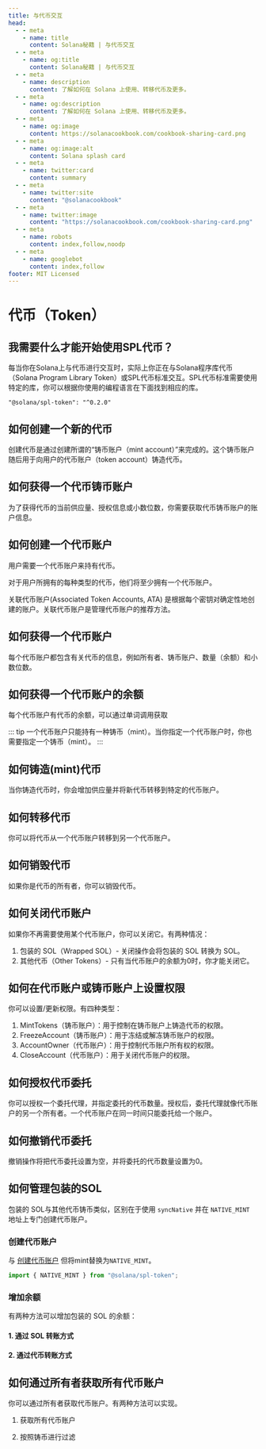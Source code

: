```yaml
---
title: 与代币交互
head:
  - - meta
    - name: title
      content: Solana秘籍 | 与代币交互
  - - meta
    - name: og:title
      content: Solana秘籍 | 与代币交互
  - - meta
    - name: description
      content: 了解如何在 Solana 上使用、转移代币及更多。
  - - meta
    - name: og:description
      content: 了解如何在 Solana 上使用、转移代币及更多。
  - - meta
    - name: og:image
      content: https://solanacookbook.com/cookbook-sharing-card.png
  - - meta
    - name: og:image:alt
      content: Solana splash card
  - - meta
    - name: twitter:card
      content: summary
  - - meta
    - name: twitter:site
      content: "@solanacookbook"
  - - meta
    - name: twitter:image
      content: "https://solanacookbook.com/cookbook-sharing-card.png"
  - - meta
    - name: robots
      content: index,follow,noodp
  - - meta
    - name: googlebot
      content: index,follow
footer: MIT Licensed
---
```


# 代币（Token）

## 我需要什么才能开始使用SPL代币？

每当你在Solana上与代币进行交互时，实际上你正在与Solana程序库代币（Solana Program Library Token）或SPL代币标准交互。SPL代币标准需要使用特定的库，你可以根据你使用的编程语言在下面找到相应的库。

<CodeGroup>
  <CodeGroupItem title="TS" active>

```
"@solana/spl-token": "^0.2.0"
```

  </CodeGroupItem>
</CodeGroup>

## 如何创建一个新的代币

创建代币是通过创建所谓的“铸币账户（mint account）”来完成的。这个铸币账户随后用于向用户的代币账户（token account）铸造代币。

<SolanaCodeGroup>
  <SolanaCodeGroupItem title="TS" active>

  <template v-slot:default>

@[code](@/code/token/create-mint-account/create-mint-account.en.ts)

  </template>

  <template v-slot:preview>

@[code](@/code/token/create-mint-account/create-mint-account.preview.en.ts)

  </template>

  </SolanaCodeGroupItem>
</SolanaCodeGroup>

## 如何获得一个代币铸币账户

为了获得代币的当前供应量、授权信息或小数位数，你需要获取代币铸币账户的账户信息。

<SolanaCodeGroup>
  <SolanaCodeGroupItem title="TS" active>

  <template v-slot:default>

@[code](@/code/token/get-mint-account/get-mint-account.en.ts)

  </template>

  <template v-slot:preview>

@[code](@/code/token/get-mint-account/get-mint-account.preview.en.ts)

  </template>

  </SolanaCodeGroupItem>
</SolanaCodeGroup>

## 如何创建一个代币账户

用户需要一个代币账户来持有代币。

对于用户所拥有的每种类型的代币，他们将至少拥有一个代币账户。

关联代币账户(Associated Token Accounts, ATA) 是根据每个密钥对确定性地创建的账户。关联代币账户是管理代币账户的推荐方法。

<SolanaCodeGroup>
  <SolanaCodeGroupItem title="TS" active>

  <template v-slot:default>

@[code](@/code/token/create-token-account/ata.en.ts)

  </template>

  <template v-slot:preview>

@[code](@/code/token/create-token-account/ata.preview.en.ts)

  </template>

  </SolanaCodeGroupItem>
</SolanaCodeGroup>

## 如何获得一个代币账户

每个代币账户都包含有关代币的信息，例如所有者、铸币账户、数量（余额）和小数位数。

<SolanaCodeGroup>
  <SolanaCodeGroupItem title="TS" active>

  <template v-slot:default>

@[code](@/code/token/get-token-account/get-token-account.en.ts)

  </template>

  <template v-slot:preview>

@[code](@/code/token/get-token-account/get-token-account.preview.en.ts)

  </template>

  </SolanaCodeGroupItem>
</SolanaCodeGroup>

## 如何获得一个代币账户的余额

每个代币账户有代币的余额，可以通过单词调用获取

<SolanaCodeGroup>
  <SolanaCodeGroupItem title="TS" active>

  <template v-slot:default>

@[code](@/code/token/get-token-balance/get-token-balance.en.ts)

  </template>

  <template v-slot:preview>

@[code](@/code/token/get-token-balance/get-token-balance.preview.en.ts)

  </template>

  </SolanaCodeGroupItem>

<SolanaCodeGroupItem title="Rust" >

  <template v-slot:default>

@[code](@/code/token/get-token-balance/get-token-balance.en.rs)

  </template>

  <template v-slot:preview>

@[code](@/code/token/get-token-balance/get-token-balance.preview.en.rs)

  </template>

  </SolanaCodeGroupItem>

</SolanaCodeGroup>

::: tip
一个代币账户只能持有一种铸币（mint）。当你指定一个代币账户时，你也需要指定一个铸币（mint）。
:::

## 如何铸造(mint)代币 

当你铸造代币时，你会增加供应量并将新代币转移到特定的代币账户。

<SolanaCodeGroup>
  <SolanaCodeGroupItem title="TS" active>

  <template v-slot:default>

@[code](@/code/token/mint-token/mint-token.en.ts)

  </template>

  <template v-slot:preview>

@[code](@/code/token/mint-token/mint-token.preview.en.ts)

  </template>

  </SolanaCodeGroupItem>
</SolanaCodeGroup>

## 如何转移代币

你可以将代币从一个代币账户转移到另一个代币账户。

<SolanaCodeGroup>
  <SolanaCodeGroupItem title="TS" active>

  <template v-slot:default>

@[code](@/code/token/transfer-token/transfer-token.en.ts)

  </template>

  <template v-slot:preview>

@[code](@/code/token/transfer-token/transfer-token.preview.en.ts)

  </template>

  </SolanaCodeGroupItem>
</SolanaCodeGroup>

## 如何销毁代币

如果你是代币的所有者，你可以销毁代币。


<SolanaCodeGroup>
  <SolanaCodeGroupItem title="TS" active>

  <template v-slot:default>

@[code](@/code/token/burn-token/burn-token.en.ts)

  </template>

  <template v-slot:preview>

@[code](@/code/token/burn-token/burn-token.preview.en.ts)

  </template>

  </SolanaCodeGroupItem>
</SolanaCodeGroup>

## 如何关闭代币账户 

如果你不再需要使用某个代币账户，你可以关闭它。有两种情况：

1. 包装的 SOL（Wrapped SOL）- 关闭操作会将包装的 SOL 转换为 SOL。
2. 其他代币（Other Tokens）- 只有当代币账户的余额为0时，你才能关闭它。


<SolanaCodeGroup>
  <SolanaCodeGroupItem title="TS" active>

  <template v-slot:default>

@[code](@/code/token/close-token-account/close-token-account.en.ts)

  </template>

  <template v-slot:preview>

@[code](@/code/token/close-token-account/close-token-account.preview.en.ts)

  </template>

  </SolanaCodeGroupItem>
</SolanaCodeGroup>

## 如何在代币账户或铸币账户上设置权限

你可以设置/更新权限。有四种类型：

1. MintTokens（铸币账户）：用于控制在铸币账户上铸造代币的权限。
2. FreezeAccount（铸币账户）：用于冻结或解冻铸币账户的权限。
3. AccountOwner（代币账户）：用于控制代币账户所有权的权限。
4. CloseAccount（代币账户）：用于关闭代币账户的权限。


<SolanaCodeGroup>
  <SolanaCodeGroupItem title="TS" active>

  <template v-slot:default>

@[code](@/code/token/set-authority/main.en.ts)

  </template>

  <template v-slot:preview>

@[code](@/code/token/set-authority/main.preview.en.ts)

  </template>

  </SolanaCodeGroupItem>
</SolanaCodeGroup>

## 如何授权代币委托

你可以授权一个委托代理，并指定委托的代币数量。授权后，委托代理就像代币账户的另一个所有者。一个代币账户在同一时间只能委托给一个账户。

<SolanaCodeGroup>
  <SolanaCodeGroupItem title="TS" active>

  <template v-slot:default>

@[code](@/code/token/approve/main.en.ts)

  </template>

  <template v-slot:preview>

@[code](@/code/token/approve/main.preview.en.ts)

  </template>

  </SolanaCodeGroupItem>
</SolanaCodeGroup>

## 如何撤销代币委托 

撤销操作将把代币委托设置为空，并将委托的代币数量设置为0。

<SolanaCodeGroup>
  <SolanaCodeGroupItem title="TS" active>

  <template v-slot:default>

@[code](@/code/token/revoke/main.en.ts)

  </template>

  <template v-slot:preview>

@[code](@/code/token/revoke/main.preview.en.ts)

  </template>

  </SolanaCodeGroupItem>
</SolanaCodeGroup>

## 如何管理包装的SOL 

包装的 SOL与其他代币铸币类似，区别在于使用 `syncNative` 并在 `NATIVE_MINT` 地址上专门创建代币账户。

### 创建代币账户

与 [创建代币账户](#create-token-account) 但将mint替换为`NATIVE_MINT`。

```js
import { NATIVE_MINT } from "@solana/spl-token";
```

### 增加余额

有两种方法可以增加包装的 SOL 的余额：

#### 1. 通过 SOL 转账方式

<SolanaCodeGroup>
  <SolanaCodeGroupItem title="TS" active>

  <template v-slot:default>

@[code](@/code/token/wrapped-sol/add-balance-by-sol.en.ts)

  </template>

  <template v-slot:preview>

@[code](@/code/token/wrapped-sol/add-balance-by-sol.preview.en.ts)

  </template>

  </SolanaCodeGroupItem>
</SolanaCodeGroup>

#### 2. 通过代币转账方式

<SolanaCodeGroup>
  <SolanaCodeGroupItem title="TS" active>

  <template v-slot:default>

@[code](@/code/token/wrapped-sol/add-balance-by-token.en.ts)

  </template>

  <template v-slot:preview>

@[code](@/code/token/wrapped-sol/add-balance-by-token.preview.en.ts)

  </template>

  </SolanaCodeGroupItem>
</SolanaCodeGroup>

## 如何通过所有者获取所有代币账户

你可以通过所有者获取代币账户。有两种方法可以实现。

1. 获取所有代币账户

<SolanaCodeGroup>
  <SolanaCodeGroupItem title="TS" active>

  <template v-slot:default>

@[code](@/code/token/get-token-account-by-owner/all.en.ts)

  </template>

  <template v-slot:preview>

@[code](@/code/token/get-token-account-by-owner/all.preview.en.ts)

  </template>

  </SolanaCodeGroupItem>
</SolanaCodeGroup>

2. 按照铸币进行过滤

<SolanaCodeGroup>
  <SolanaCodeGroupItem title="TS" active>

  <template v-slot:default>

@[code](@/code/token/get-token-account-by-owner/by-mint.en.ts)

  </template>

  <template v-slot:preview>

@[code](@/code/token/get-token-account-by-owner/by-mint.preview.en.ts)

  </template>

  </SolanaCodeGroupItem>
</SolanaCodeGroup>
